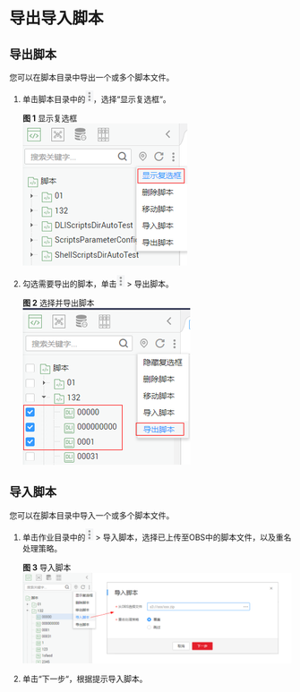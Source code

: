 # 导出导入脚本<a name="dayu_01_0428"></a>

## 导出脚本<a name="zh-cn_topic_0165269221_section146881713516"></a>

您可以在脚本目录中导出一个或多个脚本文件。

1.  单击脚本目录中的![](figures/icon-dlf-batch.png)，选择“显示复选框“。

    **图 1**  显示复选框<a name="zh-cn_topic_0165269221_fig1111175617447"></a>  
    ![](figures/显示复选框.png "显示复选框")

2.  勾选需要导出的脚本，单击![](figures/icon-dlf-batch.png)  \> 导出脚本。

    **图 2**  选择并导出脚本<a name="zh-cn_topic_0165269221_fig20124151819460"></a>  
    ![](figures/选择并导出脚本.png "选择并导出脚本")


## 导入脚本<a name="zh-cn_topic_0165269221_section18828104117303"></a>

您可以在脚本目录中导入一个或多个脚本文件。

1.  单击作业目录中的![](figures/icon-dlf-batch.png)  \> 导入脚本，选择已上传至OBS中的脚本文件，以及重名处理策略。

    **图 3**  导入脚本<a name="zh-cn_topic_0165269221_fig9462133544712"></a>  
    ![](figures/导入脚本.png "导入脚本")

2.  单击“下一步“，根据提示导入脚本。


